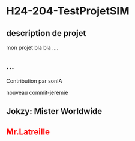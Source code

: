 # H24-204-TestProjetSIM
 
## description de projet 
mon projet bla bla .... 

## ... 
Contribution par sonIA

nouveau commit-jeremie
## Jokzy: Mister Worldwide
## <font color="red"> Mr.Latreille </font> 
